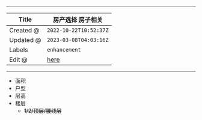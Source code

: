 -----

| Title     | 房产选择 房子相关                                       |
| --------- | ----------------------------------------------- |
| Created @ | `2022-10-22T10:52:37Z`                          |
| Updated @ | `2023-03-08T04:03:16Z`                          |
| Labels    | `enhancement`                                   |
| Edit @    | [here](https://github.com/junxnone/F/issues/19) |

-----

  - 面积
  - 户型
  - 层高
  - 楼层
      - ~~1/2/顶层/腰线层~~
